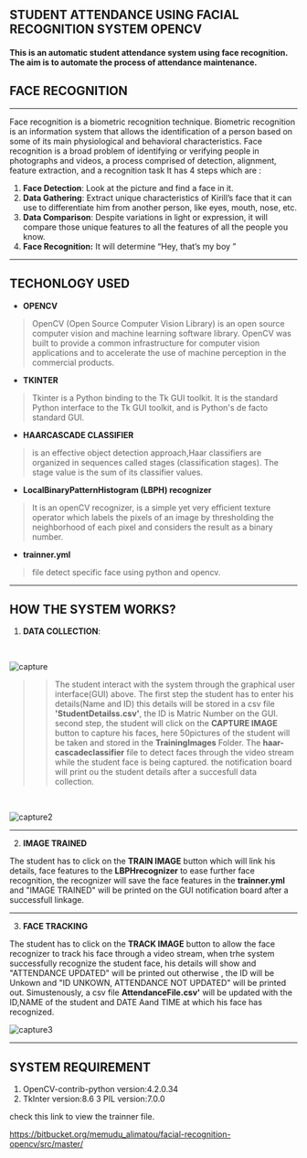 ## STUDENT ATTENDANCE USING FACIAL RECOGNITION SYSTEM OPENCV

#### This is an automatic student attendance system using face recognition. The aim is to automate the process of attendance maintenance.


## FACE RECOGNITION 
***

Face recognition is a biometric recognition technique.
Biometric recognition is an information system that allows the identification of a person based on some of its main physiological and behavioral characteristics.
Face recognition is a broad problem of identifying or verifying people in photographs and videos, a process comprised of detection, alignment, feature extraction, and a recognition task
It has 4 steps which are :
1. **Face Detection**: Look at the picture and find a face in it.
2. **Data Gathering**: Extract unique characteristics of Kirill’s face that it can use to differentiate him from another person, like eyes, mouth, nose, etc.
3. **Data Comparison**: Despite variations in light or expression, it will compare those unique features to all the features of all the people you know.
4. **Face Recognition:** It will determine “Hey, that’s my boy ”

***
## TECHONLOGY USED

* **OPENCV**
>OpenCV (Open Source Computer Vision Library) is an open source computer vision and machine learning software library. 
OpenCV was built to provide a common infrastructure for computer vision applications and to accelerate the use of machine perception in the commercial products.

* **TKINTER**
>Tkinter is a Python binding to the Tk GUI toolkit. It is the standard Python interface to the Tk GUI toolkit, and is Python's de facto standard GUI.

* **HAARCASCADE CLASSIFIER**
> is an effective object detection approach,Haar classifiers are organized in sequences called stages (classification stages). The stage value is the sum of its classifier values.

* **LocalBinaryPatternHistogram (LBPH) recognizer**
> It is an openCV recognizer, is a simple yet very efficient texture operator which labels the pixels of an image by thresholding the neighborhood of each pixel and considers the result as a binary number.

* **trainner.yml**
>file detect specific face using python and opencv.


***
## HOW THE SYSTEM WORKS?

1. **DATA COLLECTION**:
<br>

![capture](https://github.com/memudualimatou/STUDENT-ATTENDANCE-USING-FACIAL-RECOGNITION-SYSTEM-OPENCV/blob/master/Docs/Images/Capture12.PNG)



>>The student interact with the system through the graphical user interface(GUI) above.
The first step the student has to enter his details(Name and ID) this details will be stored in a csv file **'StudentDetailss.csv'**, the ID is Matric Number on the GUI.
second step, the student will click on the **CAPTURE IMAGE** button to capture his faces, here 50pictures of the student will be taken and stored in the **TrainingImages** Folder.  The **haar-cascadeclassifier** file to detect faces through the video stream while the student face is being captured.
the notification board will print ou the student details after a succesfull data collection.

<br>

![capture2](https://github.com/memudualimatou/STUDENT-ATTENDANCE-USING-FACIAL-RECOGNITION-SYSTEM-OPENCV/blob/master/Docs/Images/555.PNG)


***
2. **IMAGE TRAINED**

The student has to click on the  **TRAIN IMAGE** button which will link his details, face features to the **LBPHrecognizer** to ease further face recognition,
the recognizer will save the face features in the **trainner.yml** and "IMAGE TRAINED" will be printed on the GUI notification board after a successfull linkage.

***
3. **FACE TRACKING**

The student has to click on the **TRACK IMAGE** button to allow the face recognizer to track his face through a video stream, when trhe system successfully recognize the student face, his details will show and "ATTENDANCE UPDATED" will be printed out otherwise , the ID will be Unkown and "ID UNKOWN, ATTENDANCE NOT UPDATED" will be printed out.
Simustenously, a csv file **AttendanceFile.csv'** will be updated with the ID,NAME of the student and DATE Aand TIME at which his face has recognized.<br>


![capture3](https://github.com/memudualimatou/STUDENT-ATTENDANCE-USING-FACIAL-RECOGNITION-SYSTEM-OPENCV/blob/master/Docs/Images/ezgif.com-gif-maker%20(1).gif)

***
## SYSTEM REQUIREMENT

1. OpenCV-contrib-python  version:4.2.0.34
2. TkInter version:8.6
3 PIL version:7.0.0

check this link to view the trainner file.

https://bitbucket.org/memudu_alimatou/facial-recognition-opencv/src/master/

